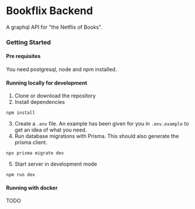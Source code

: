 # Bookflix Backend

A graphql API for "the Netflix of Books". 


### Getting Started

#### Pre requisites 

You need postgresql, node and npm installed. 


#### Running locally for development

1. Clone or download the repository 
2. Install dependencies 
```shell
npm install
```
3. Create a `.env` file. An example has been given for you in `.env.example` to get an idea of what you need.
4. Run database migrations with Prisma. This should also generate the prisma client.
```shell
npx prisma migrate dev
```
5. Start server in development mode
```shell
npm run dev
```

#### Running with docker
TODO 

